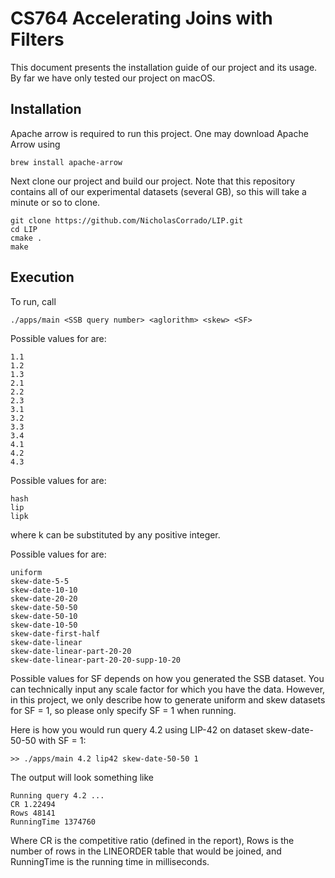 # CS764 Accelerating Joins with Filters

This document presents the installation guide of our project and its usage. By far we have only tested our project on macOS.

## Installation

Apache arrow is required to run this project. One may download Apache Arrow using

```
brew install apache-arrow
```

Next clone our project and build our project. 
Note that this repository contains all of our experimental datasets (several GB),
so this will take a minute or so to clone.

```
git clone https://github.com/NicholasCorrado/LIP.git
cd LIP
cmake .
make
```


## Execution
To run, call

```
./apps/main <SSB query number> <aglorithm> <skew> <SF> 
```

Possible values for <query> are:
  
```
1.1
1.2
1.3
2.1
2.2
2.3
3.1
3.2
3.3
3.4
4.1
4.2
4.3
```

Possible values for <algorithm> are:
  
```
hash
lip
lipk
```

where k can be substituted by any positive integer.

Possible values for <skew> are:

```
uniform
skew-date-5-5
skew-date-10-10
skew-date-20-20
skew-date-50-50
skew-date-50-10
skew-date-10-50
skew-date-first-half
skew-date-linear
skew-date-linear-part-20-20
skew-date-linear-part-20-20-supp-10-20
```

Possible values for SF depends on how you generated the SSB dataset. You can technically input any scale factor for which you have the data. However, in this project, we only describe how to generate uniform and skew datasets for SF = 1, so please only specify SF = 1 when running.

Here is how you would run query 4.2 using LIP-42 on dataset skew-date-50-50 with SF = 1:

```
>> ./apps/main 4.2 lip42 skew-date-50-50 1
```

The output will look something like 

```
Running query 4.2 ...
CR 1.22494
Rows 48141
RunningTime 1374760
```

Where CR is the competitive ratio (defined in the report), Rows is the number of rows in the LINEORDER table that would be joined, and RunningTime is the running time in milliseconds.
